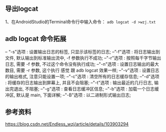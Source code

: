 ## 导出logcat
1、在AndroidStudio的Terminal命令行中输入命令：
`adb logcat -d >wzj.txt`

## adb logcat 命令拓展

– “-s"选项 : 设置输出日志的标签, 只显示该标签的日志;
–”-f"选项 : 将日志输出到文件, 默认输出到标准输出流中, -f 参数执行不成功;
–"-r"选项 : 按照每千字节输出日志, 需要 -f 参数, 不过这个命令没有执行成功;
–"-n"选项 : 设置日志输出的最大数目, 需要 -r 参数, 这个执行 感觉 跟 adb logcat 效果一样;
–"-v"选项 : 设置日志的输出格式, 注意只能设置一项;
–"-c"选项 : 清空所有的日志缓存信息;
–"-d"选项 : 将缓存的日志输出到屏幕上, 并且不会阻塞;
–"-t"选项 : 输出最近的几行日志, 输出完退出, 不阻塞;
–"-g"选项 : 查看日志缓冲区信息;
–"-b"选项 : 加载一个日志缓冲区, 默认是 main, 下面详解;
–"-B"选项 : 以二进制形式输出日志;


## 参考资料
https://blog.csdn.net/Endless_wzj/article/details/103903294


